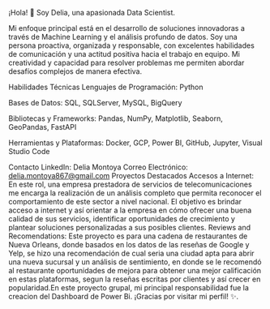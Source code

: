 ¡Hola! 👋 Soy Delia, una apasionada Data Scientist.

Mi enfoque principal está en el desarrollo de soluciones innovadoras a través de Machine Learning y el análisis profundo de datos. Soy una persona proactiva, organizada y responsable, con excelentes habilidades de comunicación y una actitud positiva hacia el trabajo en equipo. Mi creatividad y capacidad para resolver problemas me permiten abordar desafíos complejos de manera efectiva.

Habilidades Técnicas
Lenguajes de Programación: Python

Bases de Datos: SQL, SQLServer, MySQL, BigQuery

Bibliotecas y Frameworks: Pandas, NumPy, Matplotlib, Seaborn, GeoPandas, FastAPI

Herramientas y Plataformas: Docker, GCP, Power BI, GitHub, Jupyter, Visual Studio Code

Contacto
LinkedIn: Delia Montoya
Correo Electrónico: delia.montoya867@gmail.com
Proyectos Destacados
Accesos a Internet: En este rol, una empresa prestadora de servicios de telecomunicaciones me encarga la realización de un análisis completo que permita reconocer el comportamiento de este sector a nivel nacional. El objetivo es brindar acceso a internet y así orientar a la empresa en cómo ofrecer una buena calidad de sus servicios, identificar oportunidades de crecimiento y plantear soluciones personalizadas a sus posibles clientes.
Reviews and Recomendations: Este proyecto es para una cadena de restaurantes de Nueva Orleans, donde basados en los datos de las reseñas de Google y Yelp, se hizo una recomendación de cual seria una ciudad apta para abrir una nueva sucursal y un análisis de sentimiento, en donde se le recomendó al restaurante oportunidades de mejora para obtener una mejor calificación en estas plataformas, segun la reseñas escritas por clientes y así crecer en popularidad.En este proyecto grupal, mi principal responsabilidad fue la creacion del Dashboard de Power Bi.
¡Gracias por visitar mi perfil! ✨.
